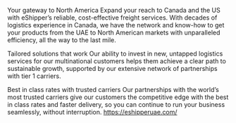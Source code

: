 Your gateway to North America
Expand your reach to Canada and the US with eShipper’s reliable, cost-effective freight services. With decades of logistics experience in Canada, we have the network and know-how to get your products from the UAE to North American markets with unparalleled efficiency, all the way to the last mile.

Tailored solutions that work
Our ability to invest in new, untapped logistics services for our multinational customers helps them achieve a clear path to sustainable growth, supported by our extensive network of partnerships with tier 1 carriers.

Best in class rates with trusted carriers
Our partnerships with the world’s most trusted carriers give our customers the competitive edge with the best in class rates and faster delivery, so you can continue to run your business seamlessly, without interruption.
https://eshipperuae.com/
